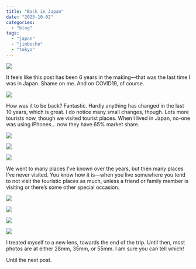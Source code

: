 ```yaml
---
title: "Back in Japan"
date: "2023-10-02"
categories: 
  - "blog"
tags: 
  - "japan"
  - "jimbocho"
  - "tokyo"
---
```


![](/assets/images/208d0-20230831-japan-2023_dsc7310-dsc-rx1.jpg)

It feels like this post has been 6 years in the making—that was the last time I was in Japan. Shame on me. And on COVID19, of course.

![](/assets/images/827be-20230831-japan-2023_dsc7312-dsc-rx1.jpg)

How was it to be back? Fantastic. Hardly anything has changed in the last 10 years, which is great. I do notice many small changes, though. Lots more tourists now, though we visited tourist places. When I lived in Japan, no-one was using iPhones… now they have 65% market share.

![](/assets/images/618b6-20230831-japan-2023_dsc7313-dsc-rx1.jpg)

![](/assets/images/b8948-20230831-japan-2023_dsc7311-dsc-rx1.jpg)

![](/assets/images/7ff65-20230831-japan-2023_dsc7314-dsc-rx1.jpg)

We went to many places I’ve known over the years, but then many places I’ve never visited. You know how it is—when you live somewhere you tend to not visit the touristic places as much, unless a friend or family member is visiting or there’s some other special occasion.

![](/assets/images/afd25-20230831-japan-2023_dsc7319-dsc-rx1.jpg)

![](/assets/images/52fca-20230831-japan-2023_dsc7320-dsc-rx1.jpg)

![](/assets/images/133d9-20230831-japan-2023_dsc7317-dsc-rx1.jpg)

![](/assets/images/d8262-20230831-japan-2023_dsc7315-dsc-rx1.jpg)

I treated myself to a new lens, towards the end of the trip. Until then, most photos are at either 28mm, 35mm, or 55mm. I am sure you can tell which!

Until the next post.
